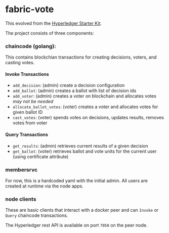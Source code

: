 # fabric-vote

This evolved from the [Hyperledger Starter Kit](https://hyperledger-fabric.readthedocs.io/en/latest/starter/fabric-starter-kit/#fabric-starter-kit).  

The project consists of three components:

### chaincode (golang):  

This contains blockchian transactions for creating decisions, voters, and casting votes. 

#### Invoke Transactions
- `add_decision`: (admin) create a decision configuration
- `add_ballot`: (admin) creates a ballot with list of decision ids
- `add_voter`: (admin) creates a voter on blockchain and allocates votes *may not be needed*
- `allocate_ballot_votes`: (voter) creates a voter and allocates votes for given ballot ID 
- `cast_votes`: (voter) spends votes on decisions, updates results, removes votes from voter
#### Query Transactions
- `get_results`: (admin) retrieves current results of a given decision
- `get_ballot`: (voter) retrieves ballot and vote units for the current user (using certificate attribute)

### membersrvc

For now, this is a hardcoded yaml with the initial admin.  All users are created at runtime via the node apps.  

### node clients

These are basic clients that interact with a docker peer and can `Invoke` or `Query` chaincode transactions.
 
The Hyperledger rest API is available on port `7050` on the peer node.
